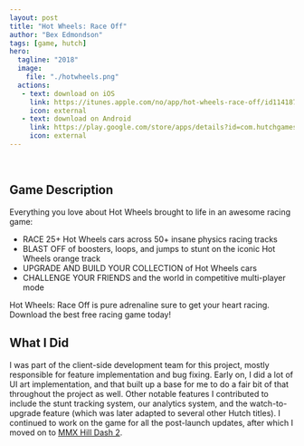 ```yaml
---
layout: post
title: "Hot Wheels: Race Off"
author: "Bex Edmondson"
tags: [game, hutch]
hero:
  tagline: "2018"
  image: 
    file: "./hotwheels.png"
  actions:
   - text: download on iOS
     link: https://itunes.apple.com/no/app/hot-wheels-race-off/id1141876504
     icon: external
   - text: download on Android
     link: https://play.google.com/store/apps/details?id=com.hutchgames.hotwheels
     icon: external
---
```


&nbsp;

## Game Description

Everything you love about Hot Wheels brought to life in an awesome racing game:

* RACE 25+ Hot Wheels cars across 50+ insane physics racing tracks
* BLAST OFF of boosters, loops, and jumps to stunt on the iconic Hot Wheels orange track
* UPGRADE AND BUILD YOUR COLLECTION of Hot Wheels cars
* CHALLENGE YOUR FRIENDS and the world in competitive multi-player mode

Hot Wheels: Race Off is pure adrenaline sure to get your heart racing. Download the best free racing game today!

## What I Did

I was part of the client-side development team for this project, mostly responsible for feature implementation and bug fixing. Early on, I did a lot of UI art implementation, and that built up a base for me to do a fair bit of that throughout the project as well. Other notable features I contributed to include the stunt tracking system, our analytics system, and the watch-to-upgrade feature (which was later adapted to several other Hutch titles). I continued to work on the game for all the post-launch updates, after which I moved on to [MMX Hill Dash 2](hill-dash-2.html).